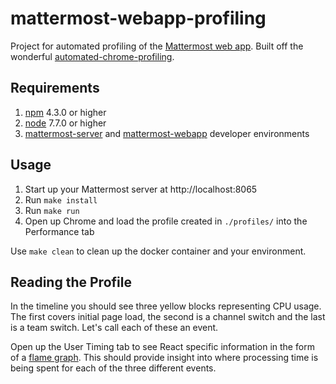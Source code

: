# mattermost-webapp-profiling

Project for automated profiling of the [Mattermost web app](https://github.com/mattermost/mattermost-webapp). Built off the wonderful [automated-chrome-profiling](https://github.com/paulirish/automated-chrome-profiling).

## Requirements

1. [npm](https://www.npmjs.com/) 4.3.0 or higher
2. [node](https://nodejs.org/en/) 7.7.0 or higher
3. [mattermost-server](https://github.com/mattermost/mattermost-server) and [mattermost-webapp](https://github.com/mattermost/mattermost-webapp) developer environments

## Usage

1. Start up your Mattermost server at http://localhost:8065
2. Run `make install`
3. Run `make run`
4. Open up Chrome and load the profile created in `./profiles/` into the Performance tab

Use `make clean` to clean up the docker container and your environment.

## Reading the Profile

In the timeline you should see three yellow blocks representing CPU usage. The first covers initial page load, the second is a channel switch and the last is a team switch. Let's call each of these an event.

Open up the User Timing tab to see React specific information in the form of a [flame graph](http://www.brendangregg.com/flamegraphs.html). This should provide insight into where processing time is being spent for each of the three different events.

